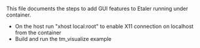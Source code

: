 This file documents the steps to add GUI features to Etaler running under container. 
* On the host run "xhost local:root" to enable X11 connection on localhost from the container
* Build and run the tm_visualize example
